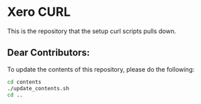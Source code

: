 # Xero CURL

This is the repository that the setup curl scripts pulls down.



## Dear Contributors:

To update the contents of this repository, please do the following:
```bash
cd contents
./update_contents.sh
cd ..
```
